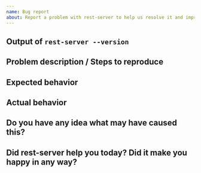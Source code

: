```yaml
---
name: Bug report
about: Report a problem with rest-server to help us resolve it and improve
---
```


<!--

Welcome! - We kindly ask that you:

  1. Fill out the issue template below - not doing so needs a good reason.
  2. Use the forum if you have a question rather than a bug or feature request.

The forum is at: https://forum.restic.net

NOTE: Not filling out the issue template needs a good reason, as otherwise it
may take a lot longer to find the problem, not to mention it can take up a lot
more time which can otherwise be spent on development. Please also take the
time to help us debug the issue by collecting relevant information, even if
it doesn't seem to be relevant to you. Thanks!

The forum is a better place for questions about rest-server or general suggestions
and topics, e.g. usage or documentation questions! This issue tracker is mainly
for tracking bugs and feature requests directly relating to the development of
the software itself, rather than the project.

Thanks for understanding, and for contributing to the project!

-->


Output of `rest-server --version` <!-- If using docker, output of `docker images restic/rest-server:latest -q` -->
---------------------------------



Problem description / Steps to reproduce
----------------------------------------

<!--
This section should include at least:

 * A description of the problem you are having with rest-server.

 * The complete command line and any environment variables you used to
   configure rest-server. Make sure to replace sensitive values!

 * The output of the commands, what rest-server prints gives may give us much
   information to diagnose the problem!

 * The more time you spend describing an easy way to reproduce the behavior (if
   this is possible), the easier it is for the project developers to fix it!
-->


Expected behavior
-----------------

<!--
Describe what you'd like rest-server to do differently.
-->

Actual behavior
---------------

<!--
In this section, please try to concentrate on observations, so only describe
what you observed directly.
-->

Do you have any idea what may have caused this?
-----------------------------------------------

<!--
Did something noteworthy happen on your system, Internet connection, backend services, etc?
-->


Did rest-server help you today? Did it make you happy in any way?
-----------------------------------------------------------------

<!--
Answering this question is not required, but if you have anything positive to share, please do so here!
Sometimes we get tired of reading bug reports all day and a little positive end note does wonders.
Idea by Joey Hess, https://joeyh.name/blog/entry/two_holiday_stories/
-->
